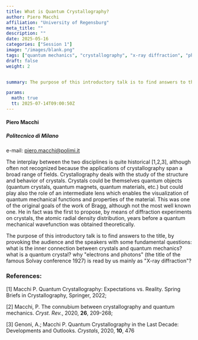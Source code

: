 ```yaml
---
title: What is Quantum Crystallography?
author: Piero Macchi
affiliation: "University of Regensburg"
meta_title: ""
description: ""
date: 2025-05-16
categories: ["Session 1"]
image: "/images/blank.png"
tags: ["quantum mechanics", "crystallography", "x-ray diffraction", "photons", "electrons", "quantum crystals", "quantum materials"]
draft: false
weight: 2


summary: The purpose of this introductory talk is to find answers to the title, by provoking the audience and the speakers with some fundamental questions of what is the inner  connection between crystals and quantum mechanics? what is a quantum crystal?

params:
  math: true
  tt: 2025-07-14T09:00:50Z
---
```


#### Piero Macchi

##### Politecnico di Milano

e-mail: piero.macchi@polimi.it


The interplay between the two disciplines is quite historical [1,2,3], although often not recognized because the applications of crystallography span a broad range of fields.
Crystallography deals with the study of the structure and behavior of crystals. Crystals could be themselves quantum objects (quantum crystals, quantum magnets, quantum materials, etc.) but could play also the role of an intermediate lens which enables the visualization of quantum mechanical functions and properties of the material. This was one of the original goals of the work of Bragg, although not the most well known one. He in fact was the first to propose, by means of diffraction experiments on crystals, the atomic radial density distribution, years before a quantum mechanical wavefunction was obtained theoretically.

The purpose of this introductory talk is to find answers to the title, by provoking the audience and the speakers with some fundamental questions: what is the inner connection between crystals and quantum mechanics? what is a quantum crystal? why "electrons and photons" (the title of the famous Solvay conference 1927) is read by us mainly as "X-ray diffraction"?


### References:

[1] Macchi P. Quantum Crystallography: Expectations vs. Reality. Spring Briefs in Crystallography, Springer, 2022;

[2] Macchi, P. The connubium between crystallography and quantum mechanics. *Cryst. Rev.*, 2020, **26**, 209-268;

[3] Genoni, A.; Macchi P. Quantum Crystallography in the Last Decade: Developments and Outlooks. *Crystals*, 2020, **10**, 476 